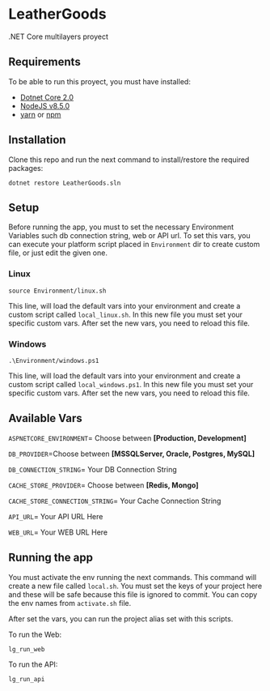 # LeatherGoods
.NET Core multilayers proyect

## Requirements
To be able to run this proyect, you must have installed:
- [Dotnet Core 2.0](https://www.microsoft.com/net/core)
- [NodeJS v8.5.0](https://nodejs.org/es/)
- [yarn](https://yarnpkg.com/lang/en/) or [npm](https://www.npmjs.com/)


## Installation
Clone this repo and run the next command to install/restore the required packages:
```
dotnet restore LeatherGoods.sln
```

## Setup
Before running the app, you must to set the necessary Environment Variables such db connection string, web or API url.
To set this vars, you can execute your platform script placed in ```Environment``` dir to create custom file, or just edit the given one.

### Linux
```
source Environment/linux.sh
```
This line, will load the default vars into your environment and create a custom script called ```local_linux.sh```. In this new file you must set your specific custom vars.
After set the new vars, you need to reload this file.

### Windows
```
.\Environment/windows.ps1
```
This line, will load the default vars into your environment and create a custom script called ```local_windows.ps1```. In this new file you must set your specific custom vars.
After set the new vars, you need to reload this file.


## Available Vars

```ASPNETCORE_ENVIRONMENT```= Choose between **[Production, Development]**

```DB_PROVIDER```=Choose between **[MSSQLServer, Oracle, Postgres, MySQL]**

```DB_CONNECTION_STRING```= Your DB Connection String

```CACHE_STORE_PROVIDER```= Choose between **[Redis, Mongo]**

```CACHE_STORE_CONNECTION_STRING```= Your Cache Connection String

```API_URL```= Your API URL Here

```WEB_URL```= Your WEB URL Here



## Running the app

You must activate the env running the next commands.
This command will create a new file called ```local.sh```. You must set the keys of your project here and these will be safe because this file is ignored to commit. You can copy the env names from ```activate.sh``` file.

After set the vars, you can run the project alias set with this scripts.

To run the Web:
```
lg_run_web
```

To run the API:
```
lg_run_api
```
